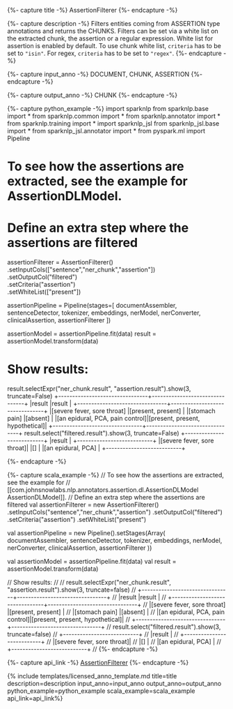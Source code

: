 {%- capture title -%}
AssertionFilterer
{%- endcapture -%}

{%- capture description -%}
Filters entities coming from ASSERTION type annotations and returns the CHUNKS.
Filters can be set via a white list on the extracted chunk, the assertion or a regular expression.
White list for assertion is enabled by default. To use chunk white list, `criteria` has to be set to `"isin"`.
For regex, `criteria` has to be set to `"regex"`.
{%- endcapture -%}

{%- capture input_anno -%}
DOCUMENT, CHUNK, ASSERTION
{%- endcapture -%}

{%- capture output_anno -%}
CHUNK
{%- endcapture -%}

{%- capture python_example -%}
import sparknlp
from sparknlp.base import *
from sparknlp.common import *
from sparknlp.annotator import *
from sparknlp.training import *
import sparknlp_jsl
from sparknlp_jsl.base import *
from sparknlp_jsl.annotator import *
from pyspark.ml import Pipeline
# To see how the assertions are extracted, see the example for AssertionDLModel.
# Define an extra step where the assertions are filtered
assertionFilterer = AssertionFilterer() \
  .setInputCols(["sentence","ner_chunk","assertion"]) \
  .setOutputCol("filtered") \
  .setCriteria("assertion") \
  .setWhiteList(["present"])

assertionPipeline = Pipeline(stages=[
  documentAssembler,
  sentenceDetector,
  tokenizer,
  embeddings,
  nerModel,
  nerConverter,
  clinicalAssertion,
  assertionFilterer
])

assertionModel = assertionPipeline.fit(data)
result = assertionModel.transform(data)


# Show results:

result.selectExpr("ner_chunk.result", "assertion.result").show(3, truncate=False)
+--------------------------------+--------------------------------+
|result                          |result                          |
+--------------------------------+--------------------------------+
|[severe fever, sore throat]     |[present, present]              |
|[stomach pain]                  |[absent]                        |
|[an epidural, PCA, pain control]|[present, present, hypothetical]|
+--------------------------------+--------------------------------+
result.select("filtered.result").show(3, truncate=False)
+---------------------------+
|result                     |
+---------------------------+
|[severe fever, sore throat]|
|[]                         |
|[an epidural, PCA]         |
+---------------------------+

{%- endcapture -%}

{%- capture scala_example -%}
// To see how the assertions are extracted, see the example for
// [[com.johnsnowlabs.nlp.annotators.assertion.dl.AssertionDLModel AssertionDLModel]].
// Define an extra step where the assertions are filtered
val assertionFilterer = new AssertionFilterer()
  .setInputCols("sentence","ner_chunk","assertion")
  .setOutputCol("filtered")
  .setCriteria("assertion")
  .setWhiteList("present")

val assertionPipeline = new Pipeline().setStages(Array(
  documentAssembler,
  sentenceDetector,
  tokenizer,
  embeddings,
  nerModel,
  nerConverter,
  clinicalAssertion,
  assertionFilterer
))

val assertionModel = assertionPipeline.fit(data)
val result = assertionModel.transform(data)

// Show results:
//
// result.selectExpr("ner_chunk.result", "assertion.result").show(3, truncate=false)
// +--------------------------------+--------------------------------+
// |result                          |result                          |
// +--------------------------------+--------------------------------+
// |[severe fever, sore throat]     |[present, present]              |
// |[stomach pain]                  |[absent]                        |
// |[an epidural, PCA, pain control]|[present, present, hypothetical]|
// +--------------------------------+--------------------------------+
// result.select("filtered.result").show(3, truncate=false)
// +---------------------------+
// |result                     |
// +---------------------------+
// |[severe fever, sore throat]|
// |[]                         |
// |[an epidural, PCA]         |
// +---------------------------+
//
{%- endcapture -%}

{%- capture api_link -%}
[AssertionFilterer](https://nlp.johnsnowlabs.com/licensed/api/com/johnsnowlabs/nlp/annotators/chunker/AssertionFilterer)
{%- endcapture -%}

{% include templates/licensed_anno_template.md
title=title
description=description
input_anno=input_anno
output_anno=output_anno
python_example=python_example
scala_example=scala_example
api_link=api_link%}